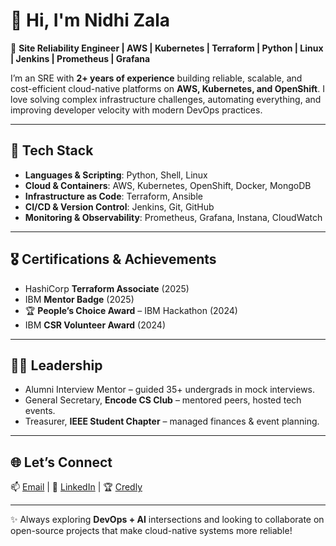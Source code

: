 # 👋 Hi, I'm Nidhi Zala  

🚀 **Site Reliability Engineer | AWS | Kubernetes | Terraform | Python | Linux | Jenkins | Prometheus | Grafana**  

I’m an SRE with **2+ years of experience** building reliable, scalable, and cost-efficient cloud-native platforms on **AWS, Kubernetes, and OpenShift**. I love solving complex infrastructure challenges, automating everything, and improving developer velocity with modern DevOps practices.  

---

## 🔧 Tech Stack  
- **Languages & Scripting**: Python, Shell, Linux  
- **Cloud & Containers**: AWS, Kubernetes, OpenShift, Docker, MongoDB  
- **Infrastructure as Code**: Terraform, Ansible  
- **CI/CD & Version Control**: Jenkins, Git, GitHub  
- **Monitoring & Observability**: Prometheus, Grafana, Instana, CloudWatch  

---

## 🎖 Certifications & Achievements  
- HashiCorp **Terraform Associate** (2025)  
- IBM **Mentor Badge** (2025)  
- 🏆 **People’s Choice Award** – IBM Hackathon (2024)  
- IBM **CSR Volunteer Award** (2024)  

---

## 👩‍💻 Leadership  
- Alumni Interview Mentor – guided 35+ undergrads in mock interviews.  
- General Secretary, **Encode CS Club** – mentored peers, hosted tech events.  
- Treasurer, **IEEE Student Chapter** – managed finances & event planning.
  
---

## 🌐 Let’s Connect  
📫 [Email](mailto:nidhizala2307@gmail.com) | 💼 [LinkedIn](https://linkedin.com/in/nidhi-zala-2307) | 🏆 [Credly](https://www.credly.com/users/nidhi-zala.53f3d4c8)

---

✨ Always exploring **DevOps + AI** intersections and looking to collaborate on open-source projects that make cloud-native systems more reliable!  
